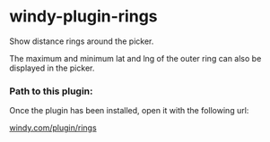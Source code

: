 # windy-plugin-rings

Show distance rings around the picker.

The maximum and minimum lat and lng of the outer ring can also be displayed in the picker.

### Path to this plugin:

Once the plugin has been installed,  open it with the following url:

[windy.com/plugin/rings](https://www.windy.com/rings)
  


